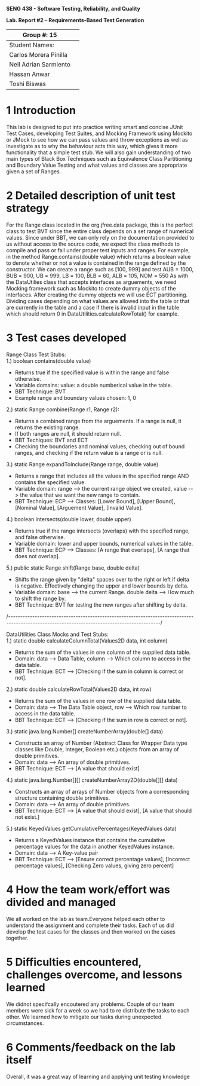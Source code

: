 **SENG 438 - Software Testing, Reliability, and Quality**

**Lab. Report \#2 – Requirements-Based Test Generation**

| Group \#:   15   |     |
| -------------- | --- |
| Student Names: |     |
|Carlos Morera Pinilla                |     |
|Neil Adrian Sarmiento             |     |
|Hassan Anwar                |     |
|Toshi Biswas                |     |

# 1 Introduction

This lab is designed to put into practice writing smart and concise JUnit Test Cases, developing Test Suites,
and Mocking Framework using Mockito or JMock to see how we can pass values and throw exceptions as well as investigate
as to why the behaviour acts this way, which gives it more functionality that a simple test stub.
We will also gain understanding of two main types of Black Box Techniques such as Equivalence Class Partitioning and 
Boundary Value Testing and what values and classes are appropriate given a set of Ranges.

# 2 Detailed description of unit test strategy

For the Range class located in the org.jfree.data package, this is the perfect class to test BVT since the entire class depends on a set range of
numerical values. Since under BBT, we can only rely on the documentation provided to us without access to the source code, we expect the class methods to compile and pass or fail under proper test inputs and ranges. For example, in the method Range.contains(double value) which returns a boolean value to denote whether or not a value is contained in the range defined by the constructor. We can create a range such as [100, 999]
and test AUB = 1000, BUB = 900, UB = 999, LB = 100, BLB = 60, ALB = 105, NOM = 550
As with the DataUtilies class that accepts interfaces as arguements, we need Mocking framework such as Mockito to create dummy objects of the interfaces. After creating the dummy objects we will use ECT partitioning. Dividing cases depending on what values are allowed into the table or that are currently in the table and a case if there is invalid input in the table which should return 0 in DataUtilities.calculateRowTotal() for example.

# 3 Test cases developed
Range Class Test Stubs:   
1.) boolean contains(double value)
-    Returns true if the specified value is within the range and false otherwise.
-    Variable domains: value: a double numberical value in the table.
-    BBT Technique: BVT
-    Example range and boundary values chosen: 1, 0

2.) static Range combine(Range r1, Range r2):
-    Returns a combined range from the arguements. If a range is null, it returns the existing range.
-    If both ranges are null, it should return null.
-    BBT Techiques: BVT and ECT
-    Checking the boundaries and nominal values, checking out of bound ranges, and checking if the return value
is a range or is null.

3.) static Range expandToInclude(Range range, double value)
-    Returns a range that includes all the values in the specified range AND contains the specified value.
-    Variable domain: range --> the current range object we created, value --> the value that we want the new range to contain.
-    BBT Technique: ECP --> Classes: [Lower Bound], [Upper Bound], [Nominal Value], [Arguement Value], [Invalid Value].

4.) boolean	intersects(double lower, double upper)
-    Returns true if the range intersects (overlaps) with the specified range, and false otherwise.
-    Variable domain: lower and upper bounds, numerical values in the table.
-    BBT Technique: ECP --> Classes: [A range that overlaps], [A range that does not overlap].

5.) public static Range shift(Range base, double delta)
-    Shifts the range given by "delta" spaces over to the right or left if delta is negative. 
Effectively changing the upper and lower bounds by delta.
-    Variable domain: base --> the current Range. double delta --> How much to shift the range by.
-    BBT Technique: BVT for testing the new ranges after shifting by delta.

/*---------------------------------------------------------------------------------------------------------------------------------------------*/

DataUtilities Class Mocks and Test Stubs:  
1.) static double calculateColumnTotal(Values2D data, int column)
-   Returns the sum of the values in one column of the supplied data table.
-   Domain: data --> Data Table, column --> Which column to access in the data table.
-   BBT Technique: ECT --> [Checking if the sum in column is correct or not].

2.) static double	calculateRowTotal(Values2D data, int row)
-   Returns the sum of the values in one row of the supplied data table.
-   Domain: data --> The Data Table object, row --> Which row number to access in the data table.
-   BBT Technique: ECT --> [Checking if the sum in row is correct or not].

3.) static java.lang.Number[] createNumberArray(double[] data)
-   Constructs an array of Number (Abstract Class for Wrapper Data type classes like Double, Integer, Boolean etc.) objects from an array of double primitives.
-   Domain: data --> An array of double primitives.
-   BBT Technique: ECT --> [A value that should exist]

4.) static java.lang.Number[][]	createNumberArray2D(double[][] data)
-   Constructs an array of arrays of Number objects from a corresponding structure containing double primitives.
-   Domain: data --> An array of double primitives.
-   BBT Technique: ECT --> [A value that should exist], [A value that should not exist.]

5.) static KeyedValues	getCumulativePercentages(KeyedValues data)
-   Returns a KeyedValues instance that contains the cumulative percentage values for the data in another KeyedValues instance.
-   Domain: data --> A Key-value pair
-   BBT Technique: ECT --> [Ensure correct percentage values], [Incorrect percentage values], [Checking Zero values, giving zero percent]

# 4 How the team work/effort was divided and managed

We all worked on the lab as team.Everyone helped each other to understand the assignment and complete their tasks. Each of us did develop the test cases for the classes and then worked on the cases together.

# 5 Difficulties encountered, challenges overcome, and lessons learned

We didnot specifcally encoutered any problems. Couple of our team members were sick for a week so we had to re distribute the tasks to each other. We learned how to mitigate our tasks during unexpected circumstances.

# 6 Comments/feedback on the lab itself

Overall, it was a great way of learning and applying unit testing knowledge
